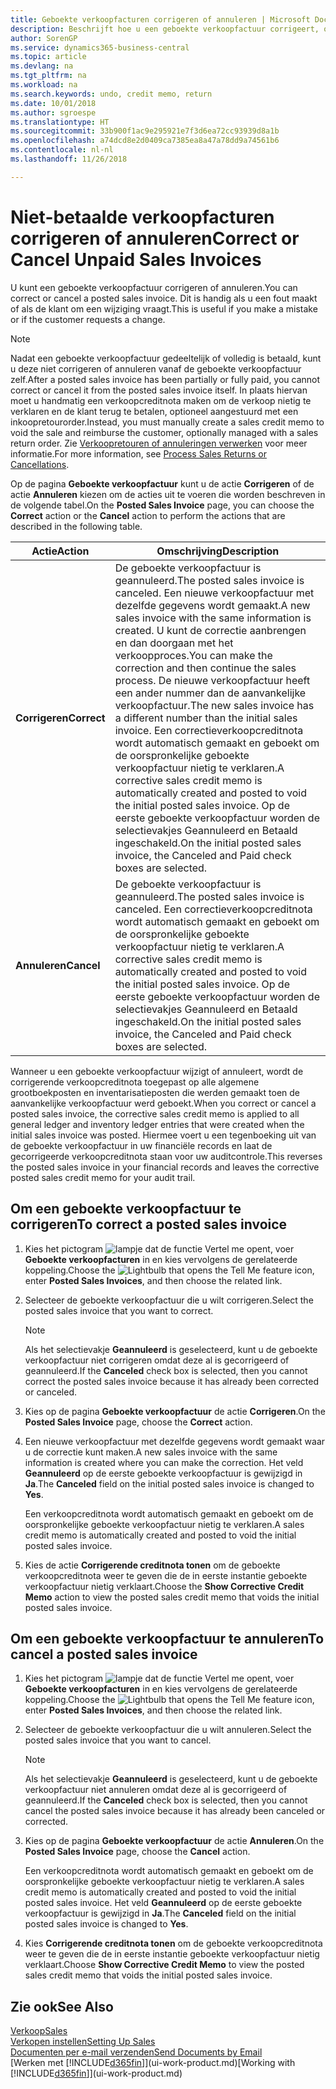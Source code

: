 ```yaml
---
title: Geboekte verkoopfacturen corrigeren of annuleren | Microsoft Docs
description: Beschrijft hoe u een geboekte verkoopfactuur corrigeert, ongedaan maakt of annuleert en een verkoopcreditnota vereffent.
author: SorenGP
ms.service: dynamics365-business-central
ms.topic: article
ms.devlang: na
ms.tgt_pltfrm: na
ms.workload: na
ms.search.keywords: undo, credit memo, return
ms.date: 10/01/2018
ms.author: sgroespe
ms.translationtype: HT
ms.sourcegitcommit: 33b900f1ac9e295921e7f3d6ea72cc93939d8a1b
ms.openlocfilehash: a74dcd8e2d0409ca7385ea8a47a78dd9a74561b6
ms.contentlocale: nl-nl
ms.lasthandoff: 11/26/2018

---
```

# <a name="correct-or-cancel-unpaid-sales-invoices"></a><span data-ttu-id="2d0f1-103">Niet-betaalde verkoopfacturen corrigeren of annuleren</span><span class="sxs-lookup"><span data-stu-id="2d0f1-103">Correct or Cancel Unpaid Sales Invoices</span></span>
<span data-ttu-id="2d0f1-104">U kunt een geboekte verkoopfactuur corrigeren of annuleren.</span><span class="sxs-lookup"><span data-stu-id="2d0f1-104">You can correct or cancel a posted sales invoice.</span></span> <span data-ttu-id="2d0f1-105">Dit is handig als u een fout maakt of als de klant om een wijziging vraagt.</span><span class="sxs-lookup"><span data-stu-id="2d0f1-105">This is useful if you make a mistake or if the customer requests a change.</span></span>

> [!NOTE]  
>   <span data-ttu-id="2d0f1-106">Nadat een geboekte verkoopfactuur gedeeltelijk of volledig is betaald, kunt u deze niet corrigeren of annuleren vanaf de geboekte verkoopfactuur zelf.</span><span class="sxs-lookup"><span data-stu-id="2d0f1-106">After a posted sales invoice has been partially or fully paid, you cannot correct or cancel it from the posted sales invoice itself.</span></span> <span data-ttu-id="2d0f1-107">In plaats hiervan moet u handmatig een verkoopcreditnota maken om de verkoop nietig te verklaren en de klant terug te betalen, optioneel aangestuurd met een inkoopretourorder.</span><span class="sxs-lookup"><span data-stu-id="2d0f1-107">Instead, you must manually create a sales credit memo to void the sale and reimburse the customer, optionally managed with a sales return order.</span></span> <span data-ttu-id="2d0f1-108">Zie [Verkoopretouren of annuleringen verwerken](sales-how-process-sales-returns-cancellations.md) voor meer informatie.</span><span class="sxs-lookup"><span data-stu-id="2d0f1-108">For more information, see [Process Sales Returns or Cancellations](sales-how-process-sales-returns-cancellations.md).</span></span>

<span data-ttu-id="2d0f1-109">Op de pagina **Geboekte verkoopfactuur** kunt u de actie **Corrigeren** of de actie **Annuleren** kiezen om de acties uit te voeren die worden beschreven in de volgende tabel.</span><span class="sxs-lookup"><span data-stu-id="2d0f1-109">On the **Posted Sales Invoice** page, you can choose the **Correct** action or the **Cancel** action to perform the actions that are described in the following table.</span></span>

| <span data-ttu-id="2d0f1-110">Actie</span><span class="sxs-lookup"><span data-stu-id="2d0f1-110">Action</span></span> | <span data-ttu-id="2d0f1-111">Omschrijving</span><span class="sxs-lookup"><span data-stu-id="2d0f1-111">Description</span></span> |
| --- | --- |
| <span data-ttu-id="2d0f1-112">**Corrigeren**</span><span class="sxs-lookup"><span data-stu-id="2d0f1-112">**Correct**</span></span> |<span data-ttu-id="2d0f1-113">De geboekte verkoopfactuur is geannuleerd.</span><span class="sxs-lookup"><span data-stu-id="2d0f1-113">The posted sales invoice is canceled.</span></span> <span data-ttu-id="2d0f1-114">Een nieuwe verkoopfactuur met dezelfde gegevens wordt gemaakt.</span><span class="sxs-lookup"><span data-stu-id="2d0f1-114">A new sales invoice with the same information is created.</span></span> <span data-ttu-id="2d0f1-115">U kunt de correctie aanbrengen en dan doorgaan met het verkoopproces.</span><span class="sxs-lookup"><span data-stu-id="2d0f1-115">You can make the correction and then continue the sales process.</span></span> <span data-ttu-id="2d0f1-116">De nieuwe verkoopfactuur heeft een ander nummer dan de aanvankelijke verkoopfactuur.</span><span class="sxs-lookup"><span data-stu-id="2d0f1-116">The new sales invoice has a different number than the initial sales invoice.</span></span> <span data-ttu-id="2d0f1-117">Een correctieverkoopcreditnota wordt automatisch gemaakt en geboekt om de oorspronkelijke geboekte verkoopfactuur nietig te verklaren.</span><span class="sxs-lookup"><span data-stu-id="2d0f1-117">A corrective sales credit memo is automatically created and posted to void the initial posted sales invoice.</span></span> <span data-ttu-id="2d0f1-118">Op de eerste geboekte verkoopfactuur worden de selectievakjes Geannuleerd en Betaald ingeschakeld.</span><span class="sxs-lookup"><span data-stu-id="2d0f1-118">On the initial posted sales invoice, the Canceled and Paid check boxes are selected.</span></span> |
| <span data-ttu-id="2d0f1-119">**Annuleren**</span><span class="sxs-lookup"><span data-stu-id="2d0f1-119">**Cancel**</span></span> |<span data-ttu-id="2d0f1-120">De geboekte verkoopfactuur is geannuleerd.</span><span class="sxs-lookup"><span data-stu-id="2d0f1-120">The posted sales invoice is canceled.</span></span> <span data-ttu-id="2d0f1-121">Een correctieverkoopcreditnota wordt automatisch gemaakt en geboekt om de oorspronkelijke geboekte verkoopfactuur nietig te verklaren.</span><span class="sxs-lookup"><span data-stu-id="2d0f1-121">A corrective sales credit memo is automatically created and posted to void the initial posted sales invoice.</span></span> <span data-ttu-id="2d0f1-122">Op de eerste geboekte verkoopfactuur worden de selectievakjes Geannuleerd en Betaald ingeschakeld.</span><span class="sxs-lookup"><span data-stu-id="2d0f1-122">On the initial posted sales invoice, the Canceled and Paid check boxes are selected.</span></span> |

<span data-ttu-id="2d0f1-123">Wanneer u een geboekte verkoopfactuur wijzigt of annuleert, wordt de corrigerende verkoopcreditnota toegepast op alle algemene grootboekposten en inventarisatieposten die werden gemaakt toen de aanvankelijke verkoopfactuur werd geboekt.</span><span class="sxs-lookup"><span data-stu-id="2d0f1-123">When you correct or cancel a posted sales invoice, the corrective sales credit memo is applied to all general ledger and inventory ledger entries that were created when the initial sales invoice was posted.</span></span> <span data-ttu-id="2d0f1-124">Hiermee voert u een tegenboeking uit van de geboekte verkoopfactuur in uw financiële records en laat de gecorrigeerde verkoopcreditnota staan voor uw auditcontrole.</span><span class="sxs-lookup"><span data-stu-id="2d0f1-124">This reverses the posted sales invoice in your financial records and leaves the corrective posted sales credit memo for your audit trail.</span></span>

## <a name="to-correct-a-posted-sales-invoice"></a><span data-ttu-id="2d0f1-125">Om een geboekte verkoopfactuur te corrigeren</span><span class="sxs-lookup"><span data-stu-id="2d0f1-125">To correct a posted sales invoice</span></span>
1. <span data-ttu-id="2d0f1-126">Kies het pictogram ![lampje dat de functie Vertel me opent](media/ui-search/search_small.png "Vertel me wat u wilt doen"), voer **Geboekte verkoopfacturen** in en kies vervolgens de gerelateerde koppeling.</span><span class="sxs-lookup"><span data-stu-id="2d0f1-126">Choose the ![Lightbulb that opens the Tell Me feature](media/ui-search/search_small.png "Tell me what you want to do") icon, enter **Posted Sales Invoices**, and then choose the related link.</span></span>  
2. <span data-ttu-id="2d0f1-127">Selecteer de geboekte verkoopfactuur die u wilt corrigeren.</span><span class="sxs-lookup"><span data-stu-id="2d0f1-127">Select the posted sales invoice that you want to correct.</span></span>

    > [!NOTE]  
    >   <span data-ttu-id="2d0f1-128">Als het selectievakje **Geannuleerd** is geselecteerd, kunt u de geboekte verkoopfactuur niet corrigeren omdat deze al is gecorrigeerd of geannuleerd.</span><span class="sxs-lookup"><span data-stu-id="2d0f1-128">If the **Canceled** check box is selected, then you cannot correct the posted sales invoice because it has already been corrected or canceled.</span></span>
3. <span data-ttu-id="2d0f1-129">Kies op de pagina **Geboekte verkoopfactuur** de actie **Corrigeren**.</span><span class="sxs-lookup"><span data-stu-id="2d0f1-129">On the **Posted Sales Invoice** page, choose the **Correct** action.</span></span>  
4. <span data-ttu-id="2d0f1-130">Een nieuwe verkoopfactuur met dezelfde gegevens wordt gemaakt waar u de correctie kunt maken.</span><span class="sxs-lookup"><span data-stu-id="2d0f1-130">A new sales invoice with the same information is created where you can make the correction.</span></span> <span data-ttu-id="2d0f1-131">Het veld **Geannuleerd** op de eerste geboekte verkoopfactuur is gewijzigd in **Ja**.</span><span class="sxs-lookup"><span data-stu-id="2d0f1-131">The **Canceled** field on the initial posted sales invoice is changed to **Yes**.</span></span>

    <span data-ttu-id="2d0f1-132">Een verkoopcreditnota wordt automatisch gemaakt en geboekt om de oorspronkelijke geboekte verkoopfactuur nietig te verklaren.</span><span class="sxs-lookup"><span data-stu-id="2d0f1-132">A sales credit memo is automatically created and posted to void the initial posted sales invoice.</span></span>
5. <span data-ttu-id="2d0f1-133">Kies de actie **Corrigerende creditnota tonen** om de geboekte verkoopcreditnota weer te geven die de in eerste instantie geboekte verkoopfactuur nietig verklaart.</span><span class="sxs-lookup"><span data-stu-id="2d0f1-133">Choose the **Show Corrective Credit Memo** action to view the posted sales credit memo that voids the initial posted sales invoice.</span></span>

## <a name="to-cancel-a-posted-sales-invoice"></a><span data-ttu-id="2d0f1-134">Om een geboekte verkoopfactuur te annuleren</span><span class="sxs-lookup"><span data-stu-id="2d0f1-134">To cancel a posted sales invoice</span></span>
1. <span data-ttu-id="2d0f1-135">Kies het pictogram ![lampje dat de functie Vertel me opent](media/ui-search/search_small.png "Vertel me wat u wilt doen"), voer **Geboekte verkoopfacturen** in en kies vervolgens de gerelateerde koppeling.</span><span class="sxs-lookup"><span data-stu-id="2d0f1-135">Choose the ![Lightbulb that opens the Tell Me feature](media/ui-search/search_small.png "Tell me what you want to do") icon, enter **Posted Sales Invoices**, and then choose the related link.</span></span>  
2. <span data-ttu-id="2d0f1-136">Selecteer de geboekte verkoopfactuur die u wilt annuleren.</span><span class="sxs-lookup"><span data-stu-id="2d0f1-136">Select the posted sales invoice that you want to cancel.</span></span>

    > [!NOTE]  
    >   <span data-ttu-id="2d0f1-137">Als het selectievakje **Geannuleerd** is geselecteerd, kunt u de geboekte verkoopfactuur niet annuleren omdat deze al is gecorrigeerd of geannuleerd.</span><span class="sxs-lookup"><span data-stu-id="2d0f1-137">If the **Canceled** check box is selected, then you cannot cancel the posted sales invoice because it has already been canceled or corrected.</span></span>
3. <span data-ttu-id="2d0f1-138">Kies op de pagina **Geboekte verkoopfactuur** de actie **Annuleren**.</span><span class="sxs-lookup"><span data-stu-id="2d0f1-138">On the **Posted Sales Invoice** page, choose the **Cancel** action.</span></span>

    <span data-ttu-id="2d0f1-139">Een verkoopcreditnota wordt automatisch gemaakt en geboekt om de oorspronkelijke geboekte verkoopfactuur nietig te verklaren.</span><span class="sxs-lookup"><span data-stu-id="2d0f1-139">A sales credit memo is automatically created and posted to void the initial posted sales invoice.</span></span> <span data-ttu-id="2d0f1-140">Het veld **Geannuleerd** op de eerste geboekte verkoopfactuur is gewijzigd in **Ja**.</span><span class="sxs-lookup"><span data-stu-id="2d0f1-140">The **Canceled** field on the initial posted sales invoice is changed to **Yes**.</span></span>
4. <span data-ttu-id="2d0f1-141">Kies **Corrigerende creditnota tonen** om de geboekte verkoopcreditnota weer te geven die de in eerste instantie geboekte verkoopfactuur nietig verklaart.</span><span class="sxs-lookup"><span data-stu-id="2d0f1-141">Choose **Show Corrective Credit Memo** to view the posted sales credit memo that voids the initial posted sales invoice.</span></span>

## <a name="see-also"></a><span data-ttu-id="2d0f1-142">Zie ook</span><span class="sxs-lookup"><span data-stu-id="2d0f1-142">See Also</span></span>
[<span data-ttu-id="2d0f1-143">Verkoop</span><span class="sxs-lookup"><span data-stu-id="2d0f1-143">Sales</span></span>](sales-manage-sales.md)  
[<span data-ttu-id="2d0f1-144">Verkopen instellen</span><span class="sxs-lookup"><span data-stu-id="2d0f1-144">Setting Up Sales</span></span>](sales-setup-sales.md)  
[<span data-ttu-id="2d0f1-145">Documenten per e-mail verzenden</span><span class="sxs-lookup"><span data-stu-id="2d0f1-145">Send Documents by Email</span></span>](ui-how-send-documents-email.md)  
<span data-ttu-id="2d0f1-146">[Werken met [!INCLUDE[d365fin](includes/d365fin_md.md)]](ui-work-product.md)</span><span class="sxs-lookup"><span data-stu-id="2d0f1-146">[Working with [!INCLUDE[d365fin](includes/d365fin_md.md)]](ui-work-product.md)</span></span>


